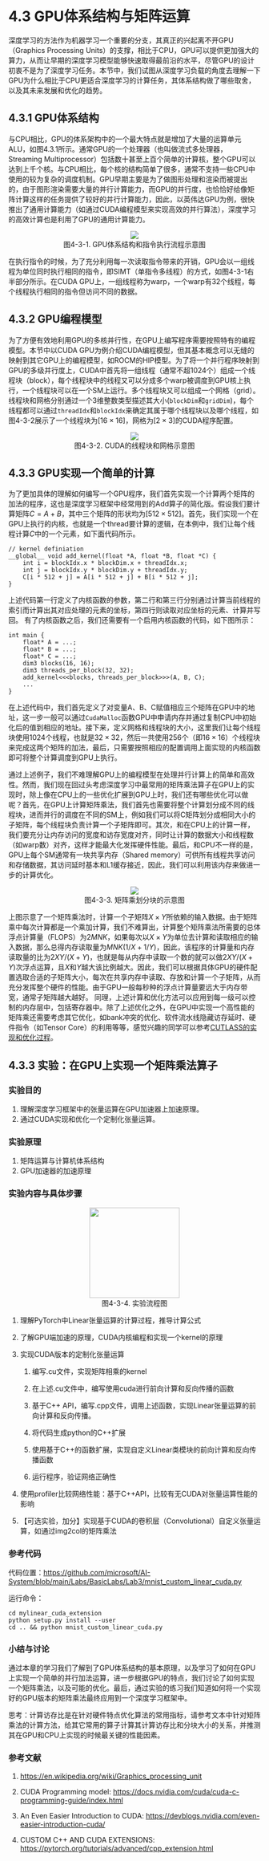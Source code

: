 # 4.3 GPU体系结构与矩阵运算
深度学习的方法作为机器学习一个重要的分支，其真正的兴起离不开GPU（Graphics Processing Units）的支撑，相比于CPU，GPU可以提供更加强大的算力，从而让早期的深度学习模型能够快速取得最前沿的水平，尽管GPU的设计初衷不是为了深度学习任务。本节中，我们试图从深度学习负载的角度去理解一下GPU为什么相比于CPU更适合深度学习的计算任务，其体系结构做了哪些取舍，以及其未来发展和优化的趋势。

## 4.3.1 GPU体系结构
与CPU相比，GPU的体系架构中的一个最大特点就是增加了大量的运算单元ALU，如图4.3.1所示。通常GPU的一个处理器（也叫做流式多处理器，Streaming Multiprocessor）包括数十甚至上百个简单的计算核，整个GPU可以达到上千个核。与CPU相比，每个核的结构简单了很多，通常不支持一些CPU中使用的较为复杂的调度机制。GPU早期主要是为了做图形处理和渲染而被提出的，由于图形渲染需要大量的并行计算能力，而GPU的并行度，也恰恰好给像矩阵计算这样的任务提供了较好的并行计算能力，因此，以英伟达GPU为例，很快推出了通用计算能力（如通过CUDA编程模型来实现高效的并行算法），深度学习的高效计算也是利用了GPU的通用计算能力。

<center> <img src="./img/4-3-1-gpu.png" /></center>
<center>图4-3-1. GPU体系结构和指令执行流程示意图</center>

在执行指令的时候，为了充分利用每一次读取指令带来的开销，GPU会以一组线程为单位同时执行相同的指令，即SIMT（单指令多线程）的方式，如图4-3-1右半部分所示。在CUDA GPU上，一组线程称为warp，一个warp有32个线程，每个线程执行相同的指令但访问不同的数据。

## 4.3.2 GPU编程模型

为了方便有效地利用GPU的多核并行性，在GPU上编写程序需要按照特有的编程模型。本节中以CUDA GPU为例介绍CUDA编程模型，但其基本概念可以无缝的映射到其它GPU上的编程模型，如ROCM的HIP模型。为了将一个并行程序映射到GPU的多级并行度上，CUDA中首先将一组线程（通常不超1024个）组成一个线程块（block），每个线程块中的线程又可以分成多个warp被调度到GPU核上执行，一个线程块可以在一个SM上运行。多个线程块又可以组成一个网格（grid）。线程块和网格分别通过一个3维整数类型描述其大小(`blockDim`和`gridDim`)，每个线程都可以通过`threadIdx`和`blockIdx`来确定其属于哪个线程块以及哪个线程，如图4-3-2展示了一个线程块为$[16\times 16]$，网格为$[2\times 3]$的CUDA程序配置。

<center> <img src="./img/4-3-2-gpu.png"  /></center>
<center>图4-3-2. CUDA的线程块和网格示意图</center>


## 4.3.3 GPU实现一个简单的计算

为了更加具体的理解如何编写一个GPU程序，我们首先实现一个计算两个矩阵的加法的程序，这也是深度学习框架中经常用到的Add算子的简化版。假设我们要计算矩阵$C=A+B$，其中三个矩阵的形状均为$[512 \times 512]$。首先，我们实现一个在GPU上执行的内核，也就是一个thread要计算的逻辑，在本例中，我们让每个线程计算$C$中的一个元素，如下面代码所示。
```
// kernel definiation
__global__ void add_kernel(float *A, float *B, float *C) {
    int i = blockIdx.x * blockDim.x + threadIdx.x;
    int j = blockIdx.y * blockDim.y + threadIdx.y;
    C[i * 512 + j] = A[i * 512 + j] + B[i * 512 + j];
}
```
上述代码第一行定义了内核函数的参数，第二行和第三行分别通过计算当前线程的索引而计算出其对应处理的元素的坐标，第四行则读取对应坐标的元素、计算并写回。
有了内核函数之后，我们还需要有一个启用内核函数的代码，如下图所示：
```
int main {
    float* A = ...;
    float* B = ...;
    float* C = ...;
    dim3 blocks(16, 16);
    dim3 threads_per_block(32, 32);
    add_kernel<<<blocks, threads_per_block>>>(A, B, C);
    ...
}
```

在上述代码中，我们首先定义了对变量A、B、C赋值相应三个矩阵在GPU中的地址，这一步一般可以通过`CudaMalloc`函数GPU中申请内存并通过复制CPU中初始化后的值到相应的地址。接下来，定义网格和线程块的大小，这里我们让每个线程块使用1024个线程，也就是$32\times 32$，然后一共使用256个（即$16\times 16$）个线程块来完成这两个矩阵的加法，最后，只需要按照相应的配置调用上面实现的内核函数即可将整个计算调度到GPU上执行。

通过上述例子，我们不难理解GPU上的编程模型在处理并行计算上的简单和高效性。然而，我们现在回过头考虑深度学习中最常用的矩阵乘法算子在GPU上的实现时，除上像在CPU上的一些优化扩展到GPU上时，我们还有哪些优化可以做呢？首先，在GPU上计算矩阵乘法，我们首先也需要将整个计算划分成不同的线程块，进而并行的调度在不同的SM上，例如我们可以将C矩阵划分成相同大小的子矩阵，每个线程块负责计算一个子矩阵即可。其次，和在CPU上的计算一样，我们要充分让内存访问的宽度和访存宽度对齐，同时让计算的数据大小和线程数（如warp数）对齐，这样才能最大化发挥硬件性能。最后，和CPU不一样的是，GPU上每个SM通常有一块共享内存（Shared memory）可供所有线程共享访问和存储数据，其访问延时基本和L1缓存接近，因此，我们可以利用该内存来做进一步的计算优化。

<center> <img src="./img/4-3-3-gpu.png"  /></center>
<center>图4-3-3. 矩阵乘划分块的示意图</center>

上图示意了一个矩阵乘法时，计算一个子矩阵$X\times Y$所依赖的输入数据。由于矩阵乘中每次计算都是一个乘加计算，我们不难算出，计算整个矩阵乘法所需要的总体浮点计算量（FLOPS）为$2MNK$，如果每次以$X\times Y$为单位去计算和读取相应的输入数据，那么总得内存读取量为$MNK(1/X+1/Y)$，因此，该程序的计算量和内存读取量的比为$2XY/(X+Y)$，也就是每从内存中读取一个数的就可以做$2XY/(X+Y)$次浮点运算，且$X$和$Y$越大该比例越大。因此，我们可以根据具体GPU的硬件配置选取合适的子矩阵大小，每次在共享内存中读取、存放和计算一个子矩阵，从而充分发挥整个硬件的性能。由于GPU一般每秒种的浮点计算量要远大于内存带宽，通常子矩阵越大越好。
同理，上述计算和优化方法可以应用到每一级可以控制的内存层中，包括寄存器中。除了上述优化之外，在GPU中实现一个高性能的矩阵乘还需要考虑其它优化，如bank冲突的优化、软件流水线隐藏访存延时、硬件指令（如Tensor Core）的利用等等，感觉兴趣的同学可以参考[CUTLASS的实现和优化过程](https://developer.nvidia.com/blog/cutlass-linear-algebra-cuda/)。

## 4.3.3 实验：在GPU上实现一个矩阵乘法算子

### 实验目的

1.	理解深度学习框架中的张量运算在GPU加速器上加速原理。
2.	通过CUDA实现和优化一个定制化张量运算。

### 实验原理

1.	矩阵运算与计算机体系结构
2.	GPU加速器的加速原理

### 实验内容与具体步骤

<center> <img src="./img/4-3-4-flow.png" width="180" height="" /></center>
<center>图4-3-4. 实验流程图</center>

1.	理解PyTorch中Linear张量运算的计算过程，推导计算公式

2.	了解GPU端加速的原理，CUDA内核编程和实现一个kernel的原理

3.	实现CUDA版本的定制化张量运算

    1. 编写.cu文件，实现矩阵相乘的kernel
   
    2. 在上述.cu文件中，编写使用cuda进行前向计算和反向传播的函数
   
    3. 基于C++ API，编写.cpp文件，调用上述函数，实现Linear张量运算的前向计算和反向传播。

    4. 将代码生成python的C++扩展

    5. 使用基于C++的函数扩展，实现自定义Linear类模块的前向计算和反向传播函数

    6. 运行程序，验证网络正确性

4.	使用profiler比较网络性能：基于C++API，比较有无CUDA对张量运算性能的影响

5.	【可选实验，加分】实现基于CUDA的卷积层（Convolutional）自定义张量运算，如通过img2col的矩阵乘法


### 参考代码

代码位置：https://github.com/microsoft/AI-System/blob/main/Labs/BasicLabs/Lab3/mnist_custom_linear_cuda.py

运行命令：
```
cd mylinear_cuda_extension
python setup.py install --user
cd .. && python mnist_custom_linear_cuda.py
```
### 小结与讨论
通过本章的学习我们了解到了GPU体系结构的基本原理，以及学习了如何在GPU上实现一个简单的并行加法运算，进一步根据GPU的特点，我们讨论了如何实现一个矩阵乘法，以及可能的优化。最后，通过实验的练习我们知道如何将一个实现好的GPU版本的矩阵乘法最终应用到一个深度学习框架中。

思考：计算访存比是在针对硬件特点优化算法的常用指标，请参考文本中针对矩阵乘法的计算方法，给其它常用的算子计算其计算访存比和分块大小的关系，并推测其在GPU和CPU上实现的时候最关键的性能因素。

### 参考文献

1. https://en.wikipedia.org/wiki/Graphics_processing_unit

2. CUDA Programming model: https://docs.nvidia.com/cuda/cuda-c-programming-guide/index.html 

3. An Even Easier Introduction to CUDA: https://devblogs.nvidia.com/even-easier-introduction-cuda/ 

4. CUSTOM C++ AND CUDA EXTENSIONS: https://pytorch.org/tutorials/advanced/cpp_extension.html